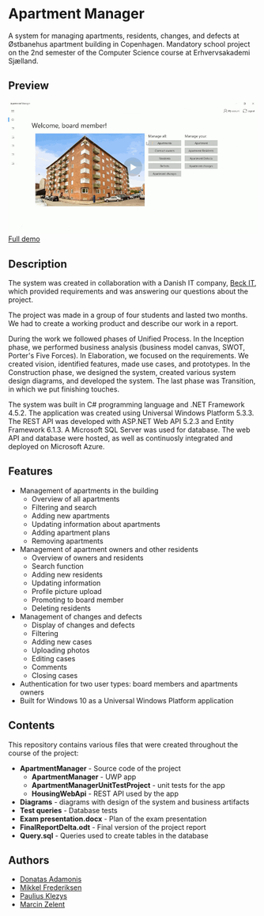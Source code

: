 # Apartment Manager

A system for managing apartments, residents, changes, and defects at Østbanehus apartment building in Copenhagen. Mandatory school project on the 2nd semester of the Computer Science course at Erhvervsakademi Sjælland.

## Preview

[![Preview](./ApartmentManager.gif)](https://www.youtube.com/watch?v=K9CV8iHgHOc)
[Full demo](https://www.youtube.com/watch?v=K9CV8iHgHOc)

## Description

The system was created in collaboration with a Danish IT company, [Beck IT](http://www.beckit.dk/en/for-students/projects/), which provided requirements and was answering our questions about the project.

The project was made in a group of four students and lasted two months. We had to create a working product and describe our work in a report.

During the work we followed phases of Unified Process. In the Inception phase, we performed business analysis (business model canvas, SWOT, Porter's Five Forces). In Elaboration, we focused on the requirements. We created vision, identified features, made use cases, and prototypes. In the Construction phase, we designed the system, created various system design diagrams, and developed the system. The last phase was Transition, in which we put finishing touches.

The system was built in C# programming language and .NET Framework 4.5.2. The application was created using Universal Windows Platform 5.3.3. The REST API was developed with ASP.NET Web API 5.2.3 and Entity Framework 6.1.3. A Microsoft SQL Server was used for database. The web API and database were hosted, as well as continuosly integrated and deployed on Microsoft Azure.

## Features

- Management of apartments in the building
  - Overview of all apartments
  - Filtering and search
  - Adding new apartments
  - Updating information about apartments
  - Adding apartment plans
  - Removing apartments
- Management of apartment owners and other residents
  - Overview of owners and residents
  - Search function
  - Adding new residents
  - Updating information
  - Profile picture upload
  - Promoting to board member
  - Deleting residents
- Management of changes and defects
  - Display of changes and defects
  - Filtering
  - Adding new cases
  - Uploading photos
  - Editing cases
  - Comments
  - Closing cases
- Authentication for two user types: board members and apartments owners
- Built for Windows 10 as a Universal Windows Platform application

## Contents

This repository contains various files that were created throughout the course of the project:

- **ApartmentManager** - Source code of the project
  - **ApartmentManager** - UWP app
  - **ApartmentManagerUnitTestProject** - unit tests for the app
  - **HousingWebApi** - REST API used by the app
- **Diagrams** - diagrams with design of the system and business artifacts
- **Test queries** - Database tests
- **Exam presentation.docx** - Plan of the exam presentation
- **FinalReportDelta.odt** - Final version of the project report
- **Query.sql** - Queries used to create tables in the database

## Authors

- [Donatas Adamonis](https://github.com/DonatasAd)
- [Mikkel Frederiksen](https://github.com/Mifd39)
- [Paulius Klezys](https://github.com/pekopa)
- [Marcin Zelent](https://github.com/marcinzelent)
